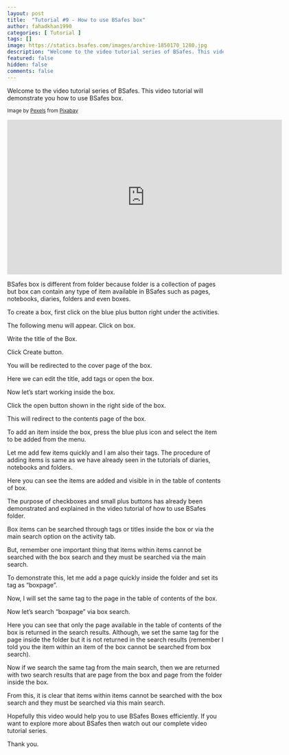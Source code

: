 ```yaml
---
layout: post
title:  "Tutorial #9 - How to use BSafes box"
author: fahadkhan1990 
categories: [ Tutorial ]
tags: []
image: https://statics.bsafes.com/images/archive-1850170_1280.jpg 
description: "Welcome to the video tutorial series of BSafes. This video tutorial will demonstrate you how to use BSafes box."
featured: false 
hidden: false 
comments: false
---
```

Welcome to the video tutorial series of BSafes. This video tutorial will demonstrate you how to use BSafes box.

<sup>Image by <a href="https://pixabay.com/users/pexels-2286921/">Pexels</a> from <a href="https://pixabay.com/photos/archive-boxes-documents-folders-1850170/">Pixabay</a></sup>

<iframe width="640" height="360" src="https://www.youtube.com/embed/8C8ihaBuh9o" frameborder="0" allow="accelerometer; autoplay; encrypted-media; gyroscope; picture-in-picture" allowfullscreen></iframe>

BSafes box is different from folder because folder is a collection of pages but box can contain any type of item available in BSafes such as pages, notebooks, diaries, folders and even boxes. 

To create a box, first click on the blue plus button right under the activities.

The following menu will appear. Click on box.

Write the title of the Box.

Click Create button.

You will be redirected to the cover page of the box.

Here we can edit the title, add tags or open the box.

Now let’s start working inside the box. 

Click the open button shown in the right side of the box.

This will redirect to the contents page of the box.

To add an item inside the box, press the blue plus icon and select the item to be added from the menu.

Let me add few items quickly and I am also their tags. The procedure of adding items is same as we have already seen in the tutorials of diaries, notebooks and folders.

Here you can see the items are added and visible in in the table of contents of box. 

The purpose of checkboxes and small plus buttons has already been demonstrated and explained in the video tutorial of how to use BSafes folder.

Box items can be searched through tags or titles inside the box or via the main search option on the activity tab.

But, remember one important thing that items within items cannot be searched with the box search and they must be searched via the main search. 

To demonstrate this, let me add a page quickly inside the folder and set its tag as “boxpage”.

Now, I will set the same tag to the page in the table of contents of the box.

Now let’s search “boxpage” via box search.

Here you can see that only the page available in the table of contents of the box is returned in the search results. Although, we set the same tag for the page inside the folder but it is not returned in the search results (remember I told you the item within an item of the box cannot be searched from box search).

Now if we search the same tag from the main search, then we are returned with two search results that are page from the box and page from the folder inside the box. 

From this, it is clear that items within items cannot be searched with the box search and they must be searched via this main search.

Hopefully this video would help you to use BSafes Boxes efficiently. If you want to explore more about BSafes then watch out our complete video tutorial series.

Thank you.


